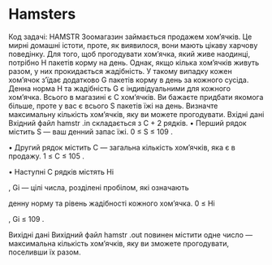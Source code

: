 # Hamsters
Код задачi: HAMSTR
Зоомагазин займається продажем хом’ячкiв. Це мирнi домашнi iстоти, проте, як
виявилося, вони мають цiкаву харчову поведiнку.
Для того, щоб прогодувати хом’ячка, який живе наодинцi, потрiбно H пакетiв корму
на день. Однак, якщо кiлька хом’ячкiв живуть разом, у них прокидається жадiбнiсть.
У такому випадку кожен хом’ячок з’їдає додатково G пакетiв корму в день за
кожного сусiда. Денна норма H та жадiбнiсть G є iндивiдуальними для кожного
хом’ячка.
Всього в магазинi є C хом’ячкiв. Ви бажаєте придбати якомога бiльше, проте у вас
є всього S пакетiв їжi на день. Визначте максимальну кiлькiсть хом’ячкiв, яку ви
можете прогодувати.
Вхiднi данi
Вхiдний файл hamstr .in складається з C + 2 рядкiв.
• Перший рядок мiстить S — ваш денний запас їжi. 0 ≤ S ≤ 109
.

• Другий рядок мiстить C — загальна кiлькiсть хом’ячкiв, яка є в продажу.
1 ≤ C ≤ 105
.

• Наступнi C рядкiв мiстять Hi

, Gi — цiлi числа, роздiленi пробiлом, якi означають

денну норму та рiвень жадiбностi кожного хом’ячка. 0 ≤ Hi

, Gi ≤ 109
.

Вихiднi данi
Вихiдний файл hamstr .out повинен мiстити одне число — максимальна кiлькiсть
хом’ячкiв, яку ви зможете прогодувати, поселивши їх разом.
